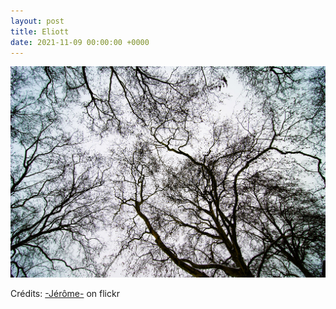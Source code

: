 ```yaml
---
layout: post
title: Eliott
date: 2021-11-09 00:00:00 +0000
---
```


![Eliott](/images/2021-11-09.jpg)

Crédits: [-Jérôme-](https://www.flickr.com/people/lesphotosdejerome/) on flickr
